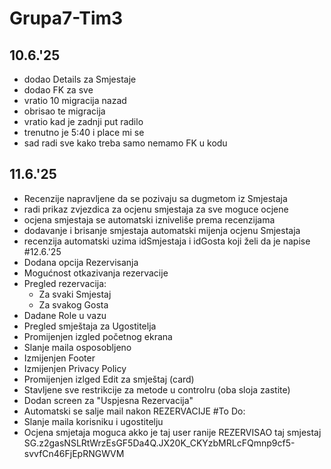 # Grupa7-Tim3
## 10.6.'25
- dodao Details za Smjestaje
- dodao FK za sve
- vratio 10 migracija nazad
- obrisao te migracija
- vratio kad je zadnji put radilo
- trenutno je 5:40 i place mi se
- sad radi sve kako treba samo nemamo FK u kodu
## 11.6.'25
- Recenzije napravljene da se pozivaju sa dugmetom iz Smjestaja
- radi prikaz zvjezdica za ocjenu smjestaja za sve moguce ocjene
- ocjena smjestaja se automatski izniveliše prema recenzijama
- dodavanje i brisanje smjestaja automatski mijenja ocjenu Smjestaja
- recenzija automatski uzima idSmjestaja i idGosta koji želi da je napise
#12.6.'25
- Dodana opcija Rezervisanja
- Mogućnost otkazivanja rezervacije
- Pregled rezervacija:
	* Za svaki Smjestaj
	* Za svakog Gosta
- Dadane Role u vazu
- Pregled smještaja za Ugostitelja
- Promijenjen izgled početnog ekrana
- Slanje maila osposobljeno
- Izmijenjen Footer
- Izmijenjen Privacy Policy
- Promijenjen izlged Edit za smještaj (card)
- Stavljene sve restrikcije za metode u controlru (oba sloja zastite)
- Dodan screen za "Uspjesna Rezervacija"
- Automatski se salje mail nakon REZERVACIJE
#To Do:
- Slanje maila korisniku i ugostitelju
- Ocjena smjetaja moguca akko je taj user ranije REZERVISAO taj smjestaj
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